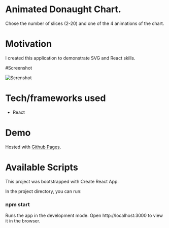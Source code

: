 # Animated Donaught Chart.

Chose the number of slices (2-20) and one of the 4 animations of the chart.

# Motivation

I created this application to demonstrate SVG and React skills. 
 

#Screenshot

![Screnshot](https://k2project.github.io/portfolio/static/media/donutChart.ea46b7e2.gif)

# Tech/frameworks used

- React

# Demo 

Hosted with [Github Pages](https://k2project.github.io/donut_chart/).

# Available Scripts

This project was bootstrapped with Create React App.

In the project directory, you can run: 
### npm start

Runs the app in the development mode.
Open http://localhost:3000 to view it in the browser.


